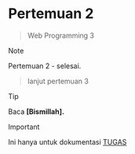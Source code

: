 # Pertemuan 2

> Web Programming 3
> <br>

> [!NOTE]
> Pertemuan 2 - selesai.
>
> > lanjut pertemuan 3

> [!TIP]
> Baca **[Bismillah].**

> [!IMPORTANT]
> Ini hanya untuk dokumentasi <ins>TUGAS</ins>
